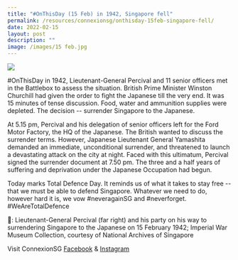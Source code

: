 ```yaml
---
title: "#OnThisDay (15 Feb) in 1942, Singapore fell"
permalink: /resources/connexionsg/onthisday-15feb-singapore-fell/
date: 2022-02-15
layout: post
description: ""
image: /images/15 feb.jpg
---
```

![](/images/15%20feb.jpg)

#OnThisDay in 1942, Lieutenant-General Percival and 11 senior officers met in the Battlebox to assess the situation. British Prime Minister Winston Churchill had given the order to fight the Japanese till the very end. It was 15 minutes of tense discussion. Food, water and ammunition supplies were depleted. The decision -- surrender Singapore to the Japanese.

At 5.15 pm, Percival and his delegation of senior officers left for the Ford Motor Factory, the HQ of the Japanese. The British wanted to discuss the surrender terms. However, Japanese Lieutenant General Yamashita demanded an immediate, unconditional surrender, and threatened to launch a devastating attack on the city at night. Faced with this ultimatum, Percival signed the surrender document at 7.50 pm. The three and a half years of suffering and deprivation under the Japanese Occupation had begun.

Today marks Total Defence Day. It reminds us of what it takes to stay free -- that we must be able to defend Singapore. Whatever we need to do, however hard it is, we vow #neveragainSG and #neverforget. #WeAreTotalDefence

📸: Lieutenant-General Percival (far right) and his party on his way to surrendering Singapore to the Japanese on 15 February 1942; Imperial War Museum Collection, courtesy of National Archives of Singapore

Visit ConnexionSG [Facebook](https://www.facebook.com/ConnexionSG) & [Instagram](https://www.instagram.com/connexionsg/)